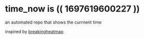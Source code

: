 # time_now is (( 1697619600227 ))

an automated repo that shows the currnent time

inspired by [breakingheatmap](https://github.com/breakingheatmap/breakingheatmap)